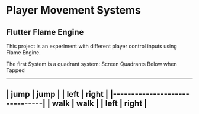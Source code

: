 # Player Movement Systems
## Flutter Flame Engine

This project is an experiment with different player control inputs using Flame Engine.

The first System is a quadrant system:
Screen Quadrants Below when Tapped
_________________________________
|    jump       |    jump       |
|    left       |    right      |
|-------------------------------|
|    walk       |    walk       |
|    left       |    right      |
---------------------------------

